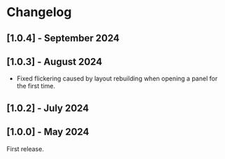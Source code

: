 # Changelog

## [1.0.4] - September 2024

## [1.0.3] - August 2024
- Fixed flickering caused by layout rebuilding when opening a panel for the first time.

## [1.0.2] - July 2024

## [1.0.0] - May 2024
First release.